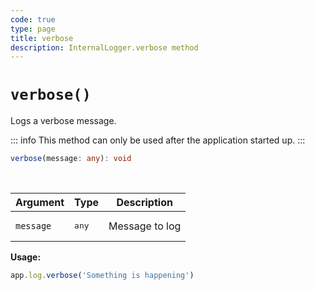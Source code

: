 ```yaml
---
code: true
type: page
title: verbose
description: InternalLogger.verbose method
---
```


# `verbose()`

Logs a verbose message.

::: info
This method can only be used after the application started up.
:::

```ts
verbose(message: any): void
```

<br/>

| Argument  | Type           | Description    |
|-----------|----------------|----------------|
| `message` | <pre>any</pre> | Message to log |

**Usage:**

```js
app.log.verbose('Something is happening')
```
